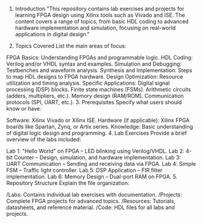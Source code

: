 1. Introduction
"This repository contains lab exercises and projects for learning FPGA design using Xilinx tools such as Vivado and ISE. The content covers a range of topics, from basic HDL coding to advanced hardware implementation and simulation, focusing on real-world applications in digital design."

2. Topics Covered
List the main areas of focus:

FPGA Basics: Understanding FPGAs and programmable logic.
HDL Coding: Verilog and/or VHDL syntax and examples.
Simulation and Debugging: Testbenches and waveform analysis.
Synthesis and Implementation: Steps to map HDL designs to FPGA hardware.
Design Optimization: Resource utilization and timing analysis.
Specific Applications:
Digital signal processing (DSP) blocks.
Finite state machines (FSMs).
Arithmetic circuits (adders, multipliers, etc.).
Memory design (RAM/ROM).
Communication protocols (SPI, UART, etc.).
3. Prerequisites
Specify what users should know or have:

Software: Xilinx Vivado or Xilinx ISE.
Hardware (if applicable): Xilinx FPGA boards like Spartan, Zynq, or Artix series.
Knowledge: Basic understanding of digital logic design and programming.
4. Lab Exercises
Provide a brief overview of the labs included:

Lab 1: "Hello World" on FPGA – LED blinking using Verilog/VHDL.
Lab 2: 4-bit Counter – Design, simulation, and hardware implementation.
Lab 3: UART Communication – Sending and receiving data via FPGA.
Lab 4: Simple FSM – Traffic light controller.
Lab 5: DSP Application – FIR filter implementation.
Lab 6: Memory Design – Dual-port RAM on FPGA.
5. Repository Structure
Explain the file organization:

/Labs: Contains individual lab exercises with documentation.
/Projects: Complete FPGA projects for advanced topics.
/Resources: Tutorials, datasheets, and reference material.
/Code: HDL files for all labs and projects.
